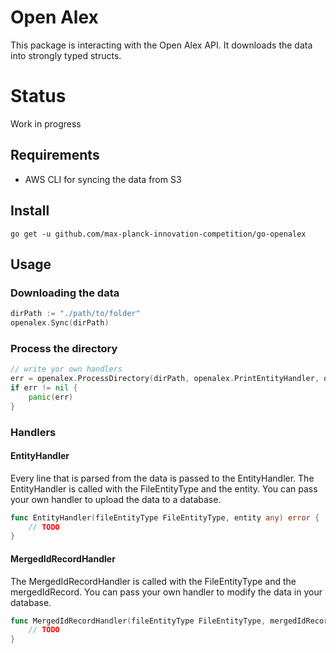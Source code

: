 # Open Alex
This package is interacting with the Open Alex API.
It downloads the data into strongly typed structs.

# Status
Work in progress

## Requirements

* AWS CLI for syncing the data from S3

## Install

```
go get -u github.com/max-planck-innovation-competition/go-openalex
```

## Usage

### Downloading the data

```go
dirPath := "./path/to/folder"
openalex.Sync(dirPath)
``` 

### Process the directory

```go
// write yor own handlers
err = openalex.ProcessDirectory(dirPath, openalex.PrintEntityHandler, openalex.PrintMergedIdRecordHandler)
if err != nil {
    panic(err)
}
```

### Handlers

#### EntityHandler
Every line that is parsed from the data is passed to the EntityHandler.
The EntityHandler is called with the FileEntityType and the entity.
You can pass your own handler to upload the data to a database.
```go
func EntityHandler(fileEntityType FileEntityType, entity any) error {
	// TODO
} 
```

#### MergedIdRecordHandler
The MergedIdRecordHandler is called with the FileEntityType and the mergedIdRecord.
You can pass your own handler to modify the data in your database.
```go
func MergedIdRecordHandler(fileEntityType FileEntityType, mergedIdRecord any) error {
    // TODO
} 
```